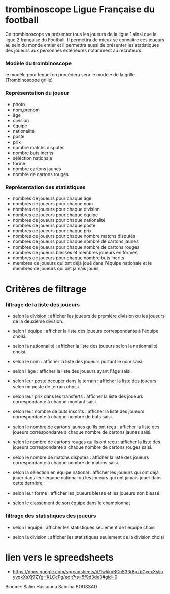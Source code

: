# trombinoscope Ligue Française du football

Ce trombinoscope va présenter tous les joueurs de la ligue 1 ainsi que la ligue 2 française du Football. Il permettra de mieux se connaitre ces joueurs au sein du monde entier et il permettra aussi de présenter les statistiques des joueurs aux personnes extérieures notamment au recruteurs. 

### Modèle du trombinoscope #

le modèle pour lequel on procédera sera le modèle de la grille (Trombinoscope grille)


### Représentation du joueur #

* photo
* nom,prénom
* âge
* division
* équipe
* nationalité
* poste
* prix 
* nombre matchs disputés
* nombre buts incrits
* séléction nationale 
* forme
* nombre cartons jaunes
* nombre de cartons rouges 

### Représentation des statistiques #

* nombres de joueurs pour chaque âge
* nombres de joueurs pour chaque nom
* nombres de joueurs pour chaque division
* nombres de joueurs pour chaque équipe
* nombres de joueurs pour chaque nationalité
* nombres de joueurs pour chaque poste
* nombres de joueurs pour chaque prix
* nombres de joueurs pour chaque nombre matchs disputés
* nombres de joueurs pour chaque nombre de cartons jaunes
* nombres de joueurs pour chaque nombre de cartons rouges
* nombres de joueurs blessés et membres joueurs en formes
* nombres de joueurs pour chaque nombre buts incrits
* membres de joueurs qui ont déjà joué dans l'équipe nationale et le membres de joueurs qui ont jamais joués

# Critères de filtrage 

### filtrage de la liste des joueurs #

* selon la division : afficher les joueurs de première division ou les joueurs de la deuxième division.

* selon l'équipe : afficher la liste des joueurs correspondante à l'équipe choisi.

* selon la nationnalité : afficher la liste des joueurs selon la nationnalité choisi.

* selon le nom : afficher la liste des joueurs portant le nom saisi.

* selon l'âge : afficher la liste des joueurs ayant l'âge saisi.

* selon leur poste occuper dans le terrain : afficher la liste des joueurs selon un poste de terrain choisi.

* selon leur prix dans les transferts : afficher la liste des joueurs correspondante à chaque montant saisi.

* selon leur nombre de buts inscrits : afficher la liste des joueurs correspondante à chaque nombre de buts saisi.

* selon le nombre de cartons jaunes qu'ils ont reçu : afficher la liste des joueurs correspondante à chaque nombre de cartons jaunes saisi.

* selon le nombre de cartons rouges qu'ils ont reçu : afficher la liste des joueurs correspondante à chaque nombre de cartons rouges saisi.

* selon le nombre de matchs disputés : afficher la liste des joueurs correspondante à chaque nombre de matchs saisi.

* selon la sélection en équipe national : afficher les joueurs qui ont déjà jouer dans leur équipe national ou les joueurs qui ont jamais jouer dans cette dernière.

* selon leur forme : afficher les joueurs blessé et les joueurs non blessé.

* selon le classement de son équipe dans le championnat

### filtrage des statistiques des joueurs #


* selon l'équipe : afficher les statistiques seulement de l'équipe choisi

* selon la division : afficher les statistiques seulement de la division choisi

# lien vers le spreedsheets #

* https://docs.google.com/spreadsheets/d/1wkknBCnS33r8kzbGvexXsljoyvqxXsXj9ZYgHKLCcPg/edit?ts=5f9d3de3#gid=0


Binome:
Salim Hassouna 
Sabrina  BOUSSAD




